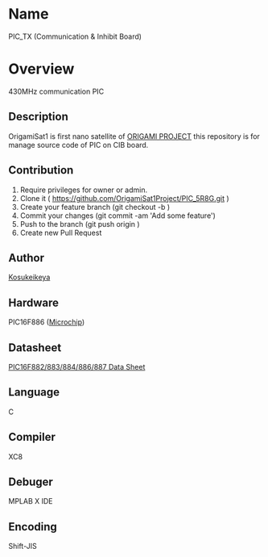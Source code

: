 # Name
PIC_TX (Communication & Inhibit Board)

# Overview
430MHz communication PIC

## Description
OrigamiSat1 is first nano satellite of [ORIGAMI PROJECT](http://www.origami.titech.ac.jp/)
this repository is for manage source code of PIC on CIB board.
## Contribution

1. Require privileges for owner or admin.
1. Clone it ( https://github.com/OrigamiSat1Project/PIC_5R8G.git )
1. Create your feature branch (git checkout -b <my-new-feature>)
1. Commit your changes (git commit -am 'Add some feature')
1. Push to the branch (git push origin <my-new-feature>)
1. Create new Pull Request

## Author

[Kosukeikeya](https://github.com/KosukeIkeya)

## Hardware
PIC16F886 ([Microchip](http://www.microchip.com/ja))

## Datasheet
[PIC16F882/883/884/886/887 Data Sheet](http://ww1.microchip.com/downloads/en/DeviceDoc/41291D.pdf)

## Language
C

## Compiler
XC8

## Debuger
MPLAB X IDE

## Encoding
Shift-JIS
